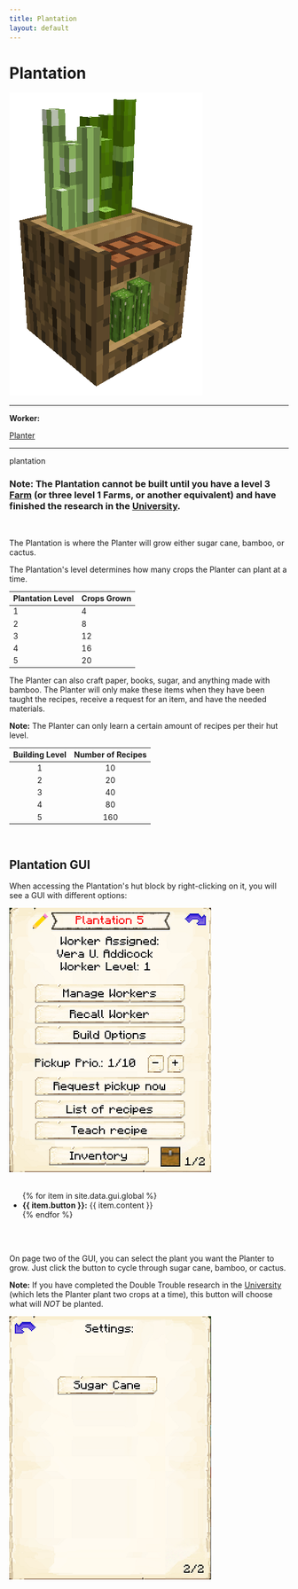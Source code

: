 ```yaml
---
title: Plantation
layout: default
---
```

# Plantation

<div class="infobox box text-center">
    <img src="../../assets/images/buildings/plantation.png" alt="Plantation" />
    <hr />
    <div class="row section-text text-left">
        <div class="col">
        <p><strong>Worker:</strong></p>
        </div>
        <div class="col">
        <p><a href="../workers/planter">Planter</a></p>
        </div>
    </div>
    <hr />
    <recipe>plantation</recipe>
</div>

### Note: The Plantation cannot be built until you have a level 3 [Farm](../../source/buildings/farm&field) (or three level 1 Farms, or another equivalent) and have finished the research in the [University](../../source/buildings/university).
<br>

The Plantation is where the Planter will grow either sugar cane, bamboo, or cactus.

The Plantation's level determines how many crops the Planter can plant at a time.

| Plantation Level | Crops Grown |
| ----- | ----- |
| 1 | 4 |
| 2 | 8 |
| 3 | 12 |
| 4 | 16 |
| 5 | 20 |

The Planter can also craft paper, books, sugar, and anything made with bamboo. The Planter will only make these items when they have been taught the recipes, receive a request for an item, and have the needed materials.

**Note:** The Planter can only learn a certain amount of recipes per their hut level. 

| Building Level | Number of Recipes |
| :-----: | :-----: |
| 1 | 10 | 
| 2 | 20 |
| 3 | 40 |
| 4 | 80 | 
| 5 | 160 | 

<br>

## Plantation GUI

When accessing the Plantation's hut block by right-clicking on it, you will see a GUI with different options:

<div class="row">
  <div class="col-sm-12 col-md">
    <img src="../../assets/images/gui/plantationgui1.png" class="img-fluid mx-auto" alt="Plantation GUI">
  </div>
  <div class="col-sm-12 col-md">
    <br>
    <ul>
      {% for item in site.data.gui.global %}
        <li><strong>{{ item.button }}:</strong> {{ item.content }}</li>
      {% endfor %}
    </ul>
  </div>
</div>
<br> <br>

On page two of the GUI, you can select the plant you want the Planter to grow. Just click the button to cycle through sugar cane, bamboo, or cactus.

**Note:** If you have completed the Double Trouble research in the [University](../../source/buildings/university) (which lets the Planter plant two crops at a time), this button will choose what will *NOT* be planted.

 <img src="../../assets/images/gui/plantationgui2.png" alt="Plantation GUI Page 2" />
